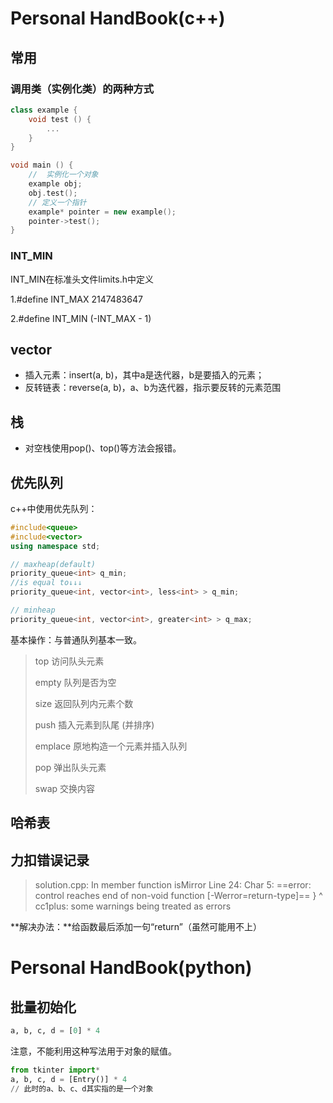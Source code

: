 # Personal HandBook(c++)

## 常用
### 调用类（实例化类）的两种方式

```c++
class example {
    void test () {
		...
    }
}

void main () {
    //  实例化一个对象
    example obj;
    obj.test();
    // 定义一个指针
    example* pointer = new example();
    pointer->test();
}
```

### INT_MIN

INT_MIN在标准头文件limits.h中定义

1.#define INT_MAX 2147483647

2.#define INT_MIN (-INT_MAX - 1)

## vector

- 插入元素：insert(a, b)，其中a是迭代器，b是要插入的元素；
- 反转链表：reverse(a, b)，a、b为迭代器，指示要反转的元素范围

## 栈

- 对空栈使用pop()、top()等方法会报错。

## 优先队列

c++中使用优先队列：

```c++
#include<queue>
#include<vector>
using namespace std;

// maxheap(default)
priority_queue<int> q_min;
//is equal to↓↓↓
priority_queue<int, vector<int>, less<int> > q_min;

// minheap
priority_queue<int, vector<int>, greater<int> > q_max;
```

基本操作：与普通队列基本一致。

> top 访问队头元素 
>
> empty 队列是否为空 
>
> size 返回队列内元素个数 
>
> push 插入元素到队尾 (并排序) 
>
> emplace 原地构造一个元素并插入队列 
>
> pop 弹出队头元素 
>
> swap 交换内容



## 哈希表

## 力扣错误记录

>solution.cpp: In member function isMirror
>Line 24: Char 5: ==error: control reaches end of non-void function [-Werror=return-type]==
>     }
>     ^
>cc1plus: some warnings being treated as errors

**解决办法：**给函数最后添加一句“return”（虽然可能用不上）

# Personal HandBook(python)

## 批量初始化

```python
a, b, c, d = [0] * 4
```

注意，不能利用这种写法用于对象的赋值。

```python
from tkinter import*
a, b, c, d = [Entry()] * 4
// 此时的a、b、c、d其实指的是一个对象
```

